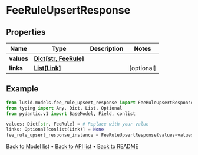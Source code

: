 # FeeRuleUpsertResponse

## Properties
Name | Type | Description | Notes
------------ | ------------- | ------------- | -------------
**values** | [**Dict[str, FeeRule]**](FeeRule.md) |  | 
**links** | [**List[Link]**](Link.md) |  | [optional] 
## Example

```python
from lusid.models.fee_rule_upsert_response import FeeRuleUpsertResponse
from typing import Any, Dict, List, Optional
from pydantic.v1 import BaseModel, Field, conlist

values: Dict[str, FeeRule] = # Replace with your value
links: Optional[conlist(Link)] = None
fee_rule_upsert_response_instance = FeeRuleUpsertResponse(values=values, links=links)

```

[Back to Model list](../README.md#documentation-for-models) &#8226; [Back to API list](../README.md#documentation-for-api-endpoints) &#8226; [Back to README](../README.md)

